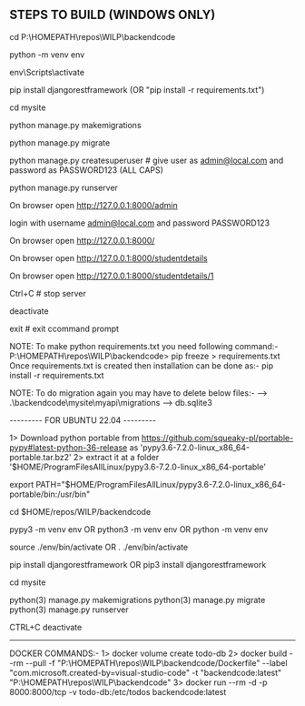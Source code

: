 STEPS TO BUILD (WINDOWS ONLY)
-----------------------------

cd P:\HOMEPATH\repos\WILP\backendcode

python -m venv env

env\Scripts\activate

pip install djangorestframework (OR "pip install -r requirements.txt")

cd mysite

python manage.py makemigrations

python manage.py migrate

python manage.py createsuperuser # give user as admin@local.com and password as PASSWORD123 (ALL CAPS)

python manage.py runserver

On browser open http://127.0.0.1:8000/admin

login with username admin@local.com and password PASSWORD123

On browser open http://127.0.0.1:8000/

On browser open http://127.0.0.1:8000/studentdetails

On browser open http://127.0.0.1:8000/studentdetails/1

Ctrl+C # stop server

deactivate

exit # exit ccommand prompt




NOTE: To make python requirements.txt you need following command:-
P:\HOMEPATH\repos\WILP\backendcode> pip freeze > requirements.txt
Once requirements.txt is created then installation can be done as:-
pip install -r requirements.txt




NOTE: To do migration again you may have to delete below files:-
--> .\backendcode\mysite\myapi\migrations
--> db.sqlite3




--------- FOR UBUNTU 22.04 ---------

1> Download python portable from https://github.com/squeaky-pl/portable-pypy#latest-python-36-release as 'pypy3.6-7.2.0-linux_x86_64-portable.tar.bz2'
2> extract it at a folder '$HOME/ProgramFilesAllLinux/pypy3.6-7.2.0-linux_x86_64-portable'

export PATH="$HOME/ProgramFilesAllLinux/pypy3.6-7.2.0-linux_x86_64-portable/bin:/usr/bin"

cd $HOME/repos/WILP/backendcode

pypy3 -m venv env
OR
python3 -m venv env
OR
python -m venv env

source ./env/bin/activate
OR
. ./env/bin/activate

pip install djangorestframework
OR
pip3 install djangorestframework

cd mysite

python(3) manage.py makemigrations
python(3) manage.py migrate
python(3) manage.py runserver

CTRL+C
deactivate

---------------
DOCKER COMMANDS:-
1> docker volume create todo-db
2> docker build --rm --pull -f "P:\HOMEPATH\repos\WILP\backendcode/Dockerfile" --label "com.microsoft.created-by=visual-studio-code" -t "backendcode:latest" "P:\HOMEPATH\repos\WILP\backendcode"
3> docker run --rm -d -p 8000:8000/tcp -v todo-db:/etc/todos backendcode:latest